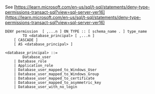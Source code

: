 See [https://learn.microsoft.com/en-us/sql/t-sql/statements/deny-type-permissions-transact-sql?view=sql-server-ver16](https://learn.microsoft.com/en-us/sql/t-sql/statements/deny-type-permissions-transact-sql?view=sql-server-ver16)
```
DENY permission  [ ,...n ] ON TYPE :: [ schema_name . ] type_name  
        TO <database_principal> [ ,...n ]  
    [ CASCADE ]  
    [ AS <database_principal> ]  
  
<database_principal> ::=   
        Database_user   
    | Database_role   
    | Application_role   
    | Database_user_mapped_to_Windows_User   
    | Database_user_mapped_to_Windows_Group   
    | Database_user_mapped_to_certificate   
    | Database_user_mapped_to_asymmetric_key   
    | Database_user_with_no_login
```
